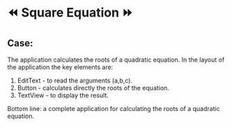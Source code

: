 # ⏪ Square Equation ⏩
## Case: 
The application calculates the roots of a quadratic equation.
In the layout of the application the key elements are: 
1. EditText - to read the arguments (a,b,c).
2. Button - calculates directly the roots of the equation.
3. TextView - to display the result.

Bottom line: a complete application for calculating the roots of a quadratic equation.
